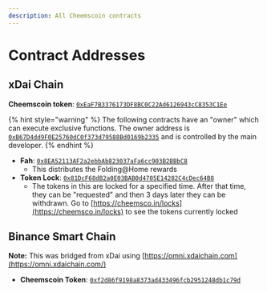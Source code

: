 ```yaml
---
description: All Cheemscoin contracts
---
```


# Contract Addresses

## xDai Chain

**Cheemscoin token**: [`0xEaF7B3376173DF8BC0C22Ad6126943cC8353C1Ee`](https://blockscout.com/xdai/mainnet/address/0xEaF7B3376173DF8BC0C22Ad6126943cC8353C1Ee/contracts)

{% hint style="warning" %}
 The following contracts have an "owner" which can execute exclusive functions. The owner address is [`0xB67D4dd9F0E25760dC0f373d79588Bd0169b2335`](https://blockscout.com/xdai/mainnet/address/0xB67D4dd9F0E25760dC0f373d79588Bd0169b2335/transactions) and is controlled by the main developer.
{% endhint %}

* **Fah**: [`0x8EA52113AF2a2ebbAb823037aFa6cc903B2BBbC8`](https://blockscout.com/xdai/mainnet/address/0x8EA52113AF2a2ebbAb823037aFa6cc903B2BBbC8/transactions)
  * This distributes the Folding@Home rewards
* **Token Lock**: [`0x81DcF68dB2a0E03BAB0d4705E14282C4cDec64B8`](https://blockscout.com/xdai/mainnet/address/0x81DcF68dB2a0E03BAB0d4705E14282C4cDec64B8)
  * The tokens in this are locked for a specified time. After that time, they can be "requested" and then 3 days later they can be withdrawn. Go to [https://cheemsco.in/locks](https://cheemsco.in/locks) to see the tokens currently locked

## **Binance Smart Chain**

**Note:** This was bridged from xDai using [https://omni.xdaichain.com](https://omni.xdaichain.com/)

* **Cheemscoin Token**: [`0xf2d86f9198a8373ad433496fcb2951248db1c79d`](https://bscscan.com/token/0xf2d86f9198a8373ad433496fcb2951248db1c79d) 



